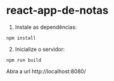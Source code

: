 # react-app-de-notas

1. Instale as dependências:
```
npm install
```

2. Inicialize o servidor:
```
npm run build
```

Abra a url http://localhost:8080/
